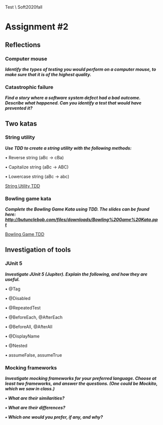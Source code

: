 Test \ Soft2020fall

# Assignment  #2


## Reflections


### Computer mouse
___Identify the types of testing you would perform on a computer mouse, to
make sure that it is of the highest quality.___

### Catastrophic failure
___Find a story where a software system defect had a bad outcome. Describe
what happened. Can you identify a test that would have prevented it?___



## Two katas

### String utility
___Use TDD to create a string utility with the following methods:___

  • Reverse string (aBc -> cBa)

  • Capitalize string (aBc -> ABC)

  • Lowercase string (aBc -> abc)

  [String Utility TDD](https://github.com/maleneH/Test/tree/master/Assignment2/stringUtility)


###  Bowling game kata
___Complete the Bowling Game Kata using TDD. The slides can be found here:
  http://butunclebob.com/files/downloads/Bowling%20Game%20Kata.ppt___

[Bowling Game TDD](https://github.com/maleneH/Test/tree/master/Assignment2/BowlingGame)

## Investigation of tools

### JUnit 5
___Investigate JUnit 5 (Jupiter). Explain the following, and how they are useful.___

  • @Tag

  • @Disabled

  • @RepeatedTest

  • @BeforeEach, @AfterEach

  • @BeforeAll, @AfterAll

  • @DisplayName

  • @Nested

  • assumeFalse, assumeTrue

### Mocking frameworks
___Investigate mocking frameworks for your preferred language. Choose at least two frameworks, and answer the questions. (One could be Mockito, which we saw in class.)___

  ___• What are their similarities?___

  ___• What are their differences?___

  ___• Which one would you prefer, if any, and why?___
